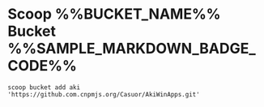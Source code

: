 # Scoop %%BUCKET_NAME%% Bucket %%SAMPLE_MARKDOWN_BADGE_CODE%%

`scoop bucket add aki 'https://github.com.cnpmjs.org/Casuor/AkiWinApps.git'`
